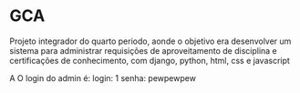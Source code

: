 # GCA
Projeto integrador do quarto periodo, aonde o objetivo era desenvolver um sistema para administrar requisições de aproveitamento de disciplina e certificações de conhecimento, com django, python, html, css e javascript

A O login do admin é:
login: 1
senha: pewpewpew
